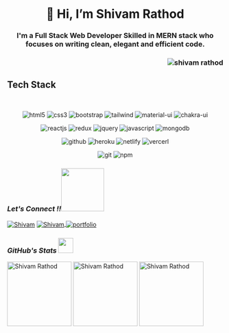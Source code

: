 <h1 align="center"> 👋 Hi, I’m Shivam Rathod </h1>

<h3 align="center">I'm a Full Stack Web Developer Skilled in MERN stack who focuses on writing clean, elegant and efficient
code.<h3/>
<p align="right"> <img src="https://komarev.com/ghpvc/?username=rathodshivam05&label=Profile%20views&color=red&style=flat" alt="shivam rathod" /> </p>
<h2>Tech Stack</h2>
<br/>
<p align="center">
<img src="https://img.shields.io/badge/HTML5-E34F26?style=for-the-badge&logo=html5&logoColor=white" alt="html5"/>
<img src="https://img.shields.io/badge/CSS3-1572B6?style=for-the-badge&logo=css3&logoColor=white" alt="css3"/>
<img src="https://img.shields.io/badge/Bootstrap-563D7C?style=for-the-badge&logo=bootstrap&logoColor=white" alt="bootstrap"/>
<img src="https://img.shields.io/badge/Tailwind_CSS-38B2AC?style=for-the-badge&logo=tailwind-css&logoColor=white" alt="tailwind"/>
<img src="https://img.shields.io/badge/Material%20UI-007FFF?style=for-the-badge&logo=mui&logoColor=white" alt="material-ui"/>
<img src="https://img.shields.io/badge/Chakra%20UI-3bc7bd?style=for-the-badge&logo=chakraui&logoColor=white" alt="chakra-ui"/>
</p>
<p align="center">
  <img src="https://img.shields.io/badge/React-20232A?style=for-the-badge&logo=react&logoColor=61DAFB" alt="reactjs" />
  <img src="https://img.shields.io/badge/Redux-593D88?style=for-the-badge&logo=redux&logoColor=white" alt="redux" />
  <img src="https://img.shields.io/badge/jQuery-0769AD?style=for-the-badge&logo=jquery&logoColor=white" alt="jquery" />
  <img src="https://img.shields.io/badge/JavaScript-323330?style=for-the-badge&logo=javascript&logoColor=F7DF1E" alt="javascript"/>
  <img src="https://img.shields.io/badge/MongoDB-4EA94B?style=for-the-badge&logo=mongodb&logoColor=white" alt="mongodb"/>
</p>
<p align="center">
     <img src="https://img.shields.io/badge/GitHub-100000?style=for-the-badge&logo=github&logoColor=white" alt="github"/>
     <img src="https://img.shields.io/badge/Heroku-430098?style=for-the-badge&logo=heroku&logoColor=white" alt="heroku">
     <img src="https://img.shields.io/badge/Netlify-00C7B7?style=for-the-badge&logo=netlify&logoColor=white" alt="netlify">
     <img src="https://img.shields.io/badge/Vercel-000000?style=for-the-badge&logo=vercel&logoColor=white" alt="vercerl">
</p>
<p align="center">
   <img src="https://img.shields.io/badge/Git-f44d27?style=for-the-badge&logo=git&logoColor=white" alt="git"/>
   <img src="https://img.shields.io/badge/npm-CB3837?style=for-the-badge&logo=npm&logoColor=white" alt="npm"/>
</p>

<h3><i>Let's Connect !!<img src="https://raw.githubusercontent.com/ShahriarShafin/ShahriarShafin/main/Assets/handshake.gif" width="100" /></i></h3>
<p align="left">
      <a href="https://www.linkedin.com/in/shivam-rathod-763bb01a0/" target="_blank"><img align="center" src="https://img.shields.io/badge/LinkedIn-0077B5?style=for-the-badge&logo=linkedin&logoColor=white" alt="Shivam" ></a>
      <a title="rathodshivam05@gmail.com" href="mailto:rathodshivam05@gmail.com" target="_blank"><img align="center" src="https://img.shields.io/badge/Gmail-D14836?style=for-the-badge&logo=gmail&logoColor=white" alt="Shivam" >
      </a>
      <a title="Portfolio" href="https://prismatic-stroopwafel-45ac7d.netlify.app/" target="_blank"><img align="center" src="https://img.shields.io/badge/Portfolio-%23000000.svg?style=for-the-badge&logo=firefox&logoColor=#FF7139" alt="portfolio" >
      </a>
<h3><i>GitHub's Stats <img         src="https://camo.githubusercontent.com/f11b92476ee793cfe97f20e0564ab552bd9bd670179d7b6772c59bb4d3218ca6/68747470733a2f2f692e70696e696d672e636f6d2f6f726967696e616c732f36352f63342f66342f36356334663435323537316265313236316539633632336637646134383861632e676966" width="35" backgroundColor='black'/></i></h3>
<p>
  <img src="https://github-readme-stats.vercel.app/api?username=rathodshivam05&show_icons=true&locale=en" alt="Shivam Rathod"  height="150" />
  <img src="https://github-readme-stats.vercel.app/api/top-langs?username=rathodshivam05&show_icons=true&locale=en&layout=compact" alt="Shivam Rathod"  height="150" />
   <img  src="https://github-readme-streak-stats.herokuapp.com/?user=rathodshivam05&" alt="Shivam Rathod"   height="150" />
</p>

<!---
rathodshivam05/rathodshivam05 is a ✨ special ✨ repository because its `README.md` (this file) appears on your GitHub profile.
You can click the Preview link to take a look at your changes.
--->
